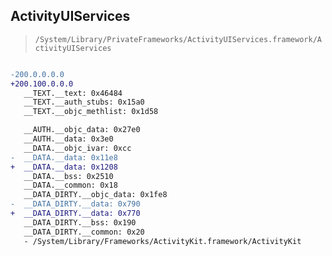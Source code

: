 ## ActivityUIServices

> `/System/Library/PrivateFrameworks/ActivityUIServices.framework/ActivityUIServices`

```diff

-200.0.0.0.0
+200.100.0.0.0
   __TEXT.__text: 0x46484
   __TEXT.__auth_stubs: 0x15a0
   __TEXT.__objc_methlist: 0x1d58

   __AUTH.__objc_data: 0x27e0
   __AUTH.__data: 0x3e0
   __DATA.__objc_ivar: 0xcc
-  __DATA.__data: 0x11e8
+  __DATA.__data: 0x1208
   __DATA.__bss: 0x2510
   __DATA.__common: 0x18
   __DATA_DIRTY.__objc_data: 0x1fe8
-  __DATA_DIRTY.__data: 0x790
+  __DATA_DIRTY.__data: 0x770
   __DATA_DIRTY.__bss: 0x190
   __DATA_DIRTY.__common: 0x20
   - /System/Library/Frameworks/ActivityKit.framework/ActivityKit

```
